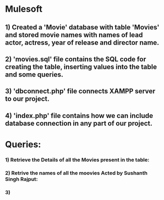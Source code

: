# Mulesoft

## 1) Created a 'Movie' database with table 'Movies' and stored movie names with names of lead actor, actress, year of release and director name.

## 2) 'movies.sql' file contains the SQL code for creating the table, inserting values into the table and some queries.

## 3) 'dbconnect.php' file connects XAMPP server to our project.

## 4) 'index.php' file contains how we can include database connection in any part of our project.

# Queries:

### 1) Retrieve the Details of all the Movies present in the table:



### 2) Retrive the names of all the moovies Acted by Sushanth Singh Rajput:



### 3) 
